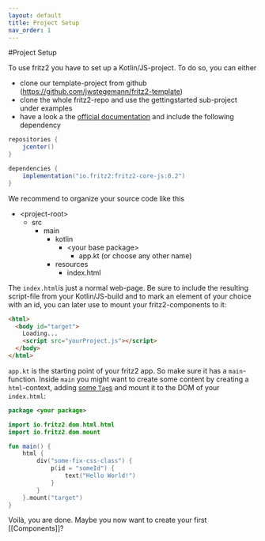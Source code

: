 ```yaml
---
layout: default
title: Project Setup
nav_order: 1
---
```

#Project Setup

To use fritz2 you have to set up a Kotlin/JS-project. To do so, you can either
* clone our template-project from github (https://github.com/jwstegemann/fritz2-template)
* clone the whole fritz2-repo and use the gettingstarted sub-project under examples
* have a look a the [official documentation](https://kotlinlang.org/docs/tutorials/javascript/getting-started-gradle/getting-started-with-gradle.html) and include the following dependency

```gradle
repositories {
    jcenter()
}

dependencies {
    implementation("io.fritz2:fritz2-core-js:0.2")
}
```

We recommend to organize your source code like this

* \<project-root\>
  * src
    * main
      * kotlin
        * \<your base package\>
          * app.kt (or choose any other name)
      * resources
        * index.html

The `index.html`is just a normal web-page. Be sure to include the resulting script-file from your Kotlin/JS-build and to mark an element of your choice with an id, you can later use to mount your fritz2-components to it:

```html
<html>
  <body id="target">
    Loading...
    <script src="yourProject.js"></script>
  </body>
</html>
```

`app.kt` is the starting point of your fritz2 app. So make sure it has a `main`-function. Inside `main` you might want to create some content by creating a `html`-context, adding [some `Tag`s](https://jwstegemann.github.io/fritz2/dokka/fritz2/io.fritz2.dom.html/-html-elements/) and mount it to the DOM of your `index.html`:

```kotlin
package <your package>

import io.fritz2.dom.html.html
import io.fritz2.dom.mount

fun main() {
    html {
        div("some-fix-css-class") {
            p(id = "someId") {
                text("Hello World!")
            }
        }
    }.mount("target")
}
```

Voilà, you are done. Maybe you now want to create your first [[Components]]?  